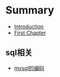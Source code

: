 # Summary

* [Introduction](README.md)
* [First Chapter](chapter1.md)

## sql相关

* [mysql的编码](sqlxiang-guan/mysqlde-bian-ma.md)

